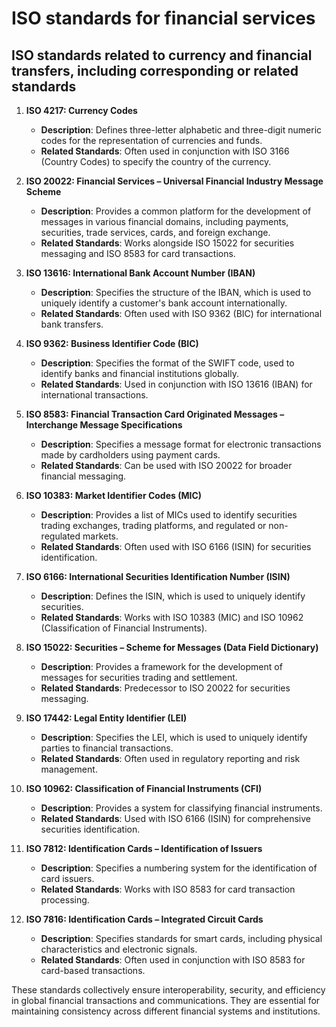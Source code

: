 # ISO standards for financial services

## ISO standards related to currency and financial transfers, including corresponding or related standards

1. **ISO 4217: Currency Codes**
   - **Description**: Defines three-letter alphabetic and three-digit numeric codes for the representation of currencies and funds.
   - **Related Standards**: Often used in conjunction with ISO 3166 (Country Codes) to specify the country of the currency.

2. **ISO 20022: Financial Services – Universal Financial Industry Message Scheme**
   - **Description**: Provides a common platform for the development of messages in various financial domains, including payments, securities, trade services, cards, and foreign exchange.
   - **Related Standards**: Works alongside ISO 15022 for securities messaging and ISO 8583 for card transactions.

3. **ISO 13616: International Bank Account Number (IBAN)**
   - **Description**: Specifies the structure of the IBAN, which is used to uniquely identify a customer's bank account internationally.
   - **Related Standards**: Often used with ISO 9362 (BIC) for international bank transfers.

4. **ISO 9362: Business Identifier Code (BIC)**
   - **Description**: Specifies the format of the SWIFT code, used to identify banks and financial institutions globally.
   - **Related Standards**: Used in conjunction with ISO 13616 (IBAN) for international transactions.

5. **ISO 8583: Financial Transaction Card Originated Messages – Interchange Message Specifications**
   - **Description**: Specifies a message format for electronic transactions made by cardholders using payment cards.
   - **Related Standards**: Can be used with ISO 20022 for broader financial messaging.

6. **ISO 10383: Market Identifier Codes (MIC)**
   - **Description**: Provides a list of MICs used to identify securities trading exchanges, trading platforms, and regulated or non-regulated markets.
   - **Related Standards**: Often used with ISO 6166 (ISIN) for securities identification.

7. **ISO 6166: International Securities Identification Number (ISIN)**
   - **Description**: Defines the ISIN, which is used to uniquely identify securities.
   - **Related Standards**: Works with ISO 10383 (MIC) and ISO 10962 (Classification of Financial Instruments).

8. **ISO 15022: Securities – Scheme for Messages (Data Field Dictionary)**
   - **Description**: Provides a framework for the development of messages for securities trading and settlement.
   - **Related Standards**: Predecessor to ISO 20022 for securities messaging.

9. **ISO 17442: Legal Entity Identifier (LEI)**
   - **Description**: Specifies the LEI, which is used to uniquely identify parties to financial transactions.
   - **Related Standards**: Often used in regulatory reporting and risk management.

10. **ISO 10962: Classification of Financial Instruments (CFI)**
    - **Description**: Provides a system for classifying financial instruments.
    - **Related Standards**: Used with ISO 6166 (ISIN) for comprehensive securities identification.

11. **ISO 7812: Identification Cards – Identification of Issuers**
    - **Description**: Specifies a numbering system for the identification of card issuers.
    - **Related Standards**: Works with ISO 8583 for card transaction processing.

12. **ISO 7816: Identification Cards – Integrated Circuit Cards**
    - **Description**: Specifies standards for smart cards, including physical characteristics and electronic signals.
    - **Related Standards**: Often used in conjunction with ISO 8583 for card-based transactions.

These standards collectively ensure interoperability, security, and efficiency in global financial transactions and communications. They are essential for maintaining consistency across different financial systems and institutions.

